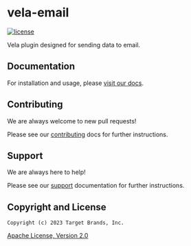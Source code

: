 # vela-email

[![license](https://img.shields.io/crates/l/gl.svg)](../LICENSE)

Vela plugin designed for sending data to email.

## Documentation

For installation and usage, please [visit our docs](https://go-vela.github.io/docs).

## Contributing

We are always welcome to new pull requests!

Please see our [contributing](CONTRIBUTING.md) docs for further instructions.

## Support

We are always here to help!

Please see our [support](SUPPORT.md) documentation for further instructions.

## Copyright and License

```
Copyright (c) 2023 Target Brands, Inc.
```

[Apache License, Version 2.0](http://www.apache.org/licenses/LICENSE-2.0)

